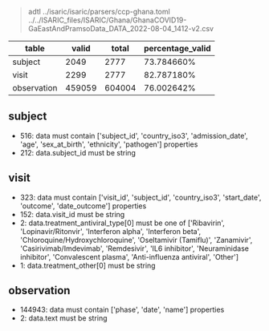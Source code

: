>adtl ../isaric/isaric/parsers/ccp-ghana.toml ../../ISARIC_files/ISARIC/Ghana/GhanaCOVID19-GaEastAndPramsoData_DATA_2022-08-04_1412-v2.csv

|table          |valid  |total  |percentage_valid|
|---------------|-------|-------|----------------|
|subject        |2049   |2777   |73.784660% |
|visit          |2299   |2777   |82.787180% |
|observation    |459059 |604004 |76.002642% |

## subject

* 516: data must contain ['subject_id', 'country_iso3', 'admission_date', 'age', 'sex_at_birth', 'ethnicity', 'pathogen'] properties
* 212: data.subject_id must be string

## visit

* 323: data must contain ['visit_id', 'subject_id', 'country_iso3', 'start_date', 'outcome', 'date_outcome'] properties
* 152: data.visit_id must be string
* 2: data.treatment_antiviral_type[0] must be one of ['Ribavirin', 'Lopinavir/Ritonvir', 'Interferon alpha', 'Interferon beta', 'Chloroquine/Hydroxychloroquine', 'Oseltamivir (Tamiflu)', 'Zanamivir', 'Casirivimab/Imdevimab', 'Remdesivir', 'IL6 inhibitor', 'Neuraminidase inhibitor', 'Convalescent plasma', 'Anti-influenza antiviral', 'Other']
* 1: data.treatment_other[0] must be string

## observation

* 144943: data must contain ['phase', 'date', 'name'] properties
* 2: data.text must be string
